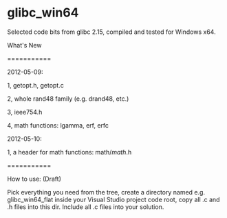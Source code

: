 glibc_win64
===========

Selected code bits from glibc 2.15, compiled and tested for Windows x64.

What's New

===========

2012-05-09:

1, getopt.h, getopt.c

2, whole rand48 family (e.g. drand48, etc.)

3, ieee754.h

4, math functions: lgamma, erf, erfc

2012-05-10:

1, a header for math functions: math/_math_.h


===========

How to use: (Draft)

Pick everything you need from the tree, create a directory named e.g. glibc_win64_flat
inside your Visual Studio project code root, copy all .c and .h files into this dir.
Include all .c files into your solution.